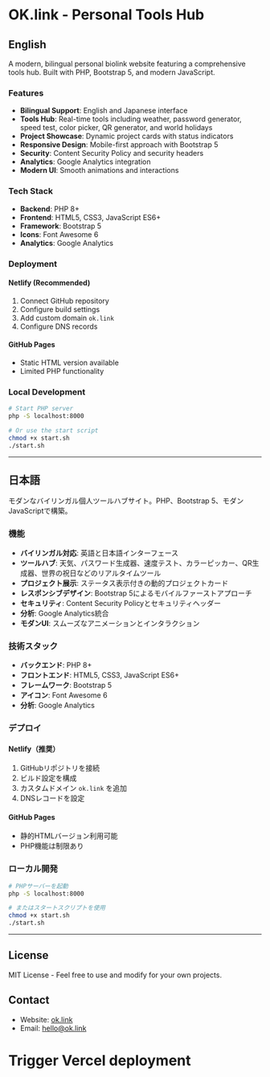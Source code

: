 # OK.link - Personal Tools Hub

## English

A modern, bilingual personal biolink website featuring a comprehensive tools hub. Built with PHP, Bootstrap 5, and modern JavaScript.

### Features

- **Bilingual Support**: English and Japanese interface
- **Tools Hub**: Real-time tools including weather, password generator, speed test, color picker, QR generator, and world holidays
- **Project Showcase**: Dynamic project cards with status indicators
- **Responsive Design**: Mobile-first approach with Bootstrap 5
- **Security**: Content Security Policy and security headers
- **Analytics**: Google Analytics integration
- **Modern UI**: Smooth animations and interactions

### Tech Stack

- **Backend**: PHP 8+
- **Frontend**: HTML5, CSS3, JavaScript ES6+
- **Framework**: Bootstrap 5
- **Icons**: Font Awesome 6
- **Analytics**: Google Analytics

### Deployment

#### Netlify (Recommended)
1. Connect GitHub repository
2. Configure build settings
3. Add custom domain `ok.link`
4. Configure DNS records

#### GitHub Pages
- Static HTML version available
- Limited PHP functionality

### Local Development

```bash
# Start PHP server
php -S localhost:8000

# Or use the start script
chmod +x start.sh
./start.sh
```

---

## 日本語

モダンなバイリンガル個人ツールハブサイト。PHP、Bootstrap 5、モダンJavaScriptで構築。

### 機能

- **バイリンガル対応**: 英語と日本語インターフェース
- **ツールハブ**: 天気、パスワード生成器、速度テスト、カラーピッカー、QR生成器、世界の祝日などのリアルタイムツール
- **プロジェクト展示**: ステータス表示付きの動的プロジェクトカード
- **レスポンシブデザイン**: Bootstrap 5によるモバイルファーストアプローチ
- **セキュリティ**: Content Security Policyとセキュリティヘッダー
- **分析**: Google Analytics統合
- **モダンUI**: スムーズなアニメーションとインタラクション

### 技術スタック

- **バックエンド**: PHP 8+
- **フロントエンド**: HTML5, CSS3, JavaScript ES6+
- **フレームワーク**: Bootstrap 5
- **アイコン**: Font Awesome 6
- **分析**: Google Analytics

### デプロイ

#### Netlify（推奨）
1. GitHubリポジトリを接続
2. ビルド設定を構成
3. カスタムドメイン `ok.link` を追加
4. DNSレコードを設定

#### GitHub Pages
- 静的HTMLバージョン利用可能
- PHP機能は制限あり

### ローカル開発

```bash
# PHPサーバーを起動
php -S localhost:8000

# またはスタートスクリプトを使用
chmod +x start.sh
./start.sh
```

---

## License

MIT License - Feel free to use and modify for your own projects.

## Contact

- Website: [ok.link](https://ok.link)
- Email: hello@ok.link
# Trigger Vercel deployment
